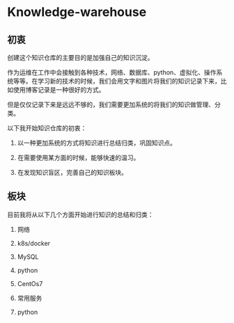 # Knowledge-warehouse

## 初衷

创建这个知识仓库的主要目的是加强自己的知识沉淀。

作为运维在工作中会接触到各种技术，网络、数据库、python、虚拟化、操作系统等等。在学习新的技术的时候，我们会用文字和图片将我们的知识记录下来，比如使用博客记录是一种很好的方式。

但是仅仅记录下来是远远不够的，我们需要更加系统的将我们的知识做管理、分类。

以下我开始知识仓库的初衷：

1. 以一种更加系统的方式将知识进行总结归类，巩固知识点。

2. 在需要使用某方面的时候，能够快速的温习。

3. 在发现知识盲区，完善自己的知识板块。

## 板块

目前我将从以下几个方面开始进行知识的总结和归类：

1. 网络

2. k8s/docker

3. MySQL

4. python

5. CentOs7

6. 常用服务

7. python








